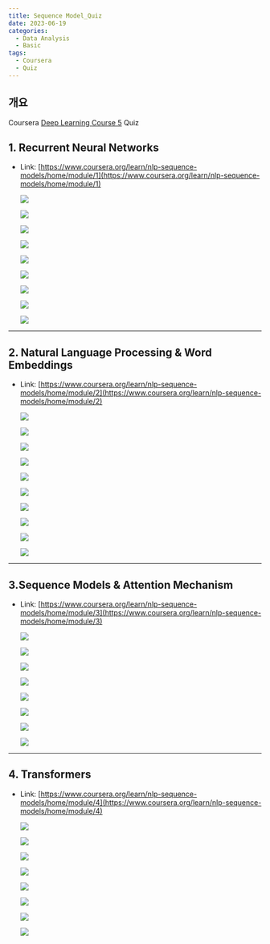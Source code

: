 ```yaml
---
title: Sequence Model_Quiz
date: 2023-06-19
categories:
  - Data Analysis
  - Basic
tags: 
  - Coursera
  - Quiz
---
```


## 개요

Coursera [Deep Learning Course 5](https://www.coursera.org/learn/nlp-sequence-models/home/module/1) Quiz

## 1. **Recurrent Neural Networks**

- Link: [https://www.coursera.org/learn/nlp-sequence-models/home/module/1](https://www.coursera.org/learn/nlp-sequence-models/home/module/1)
    
    ![ ](images/DL5_Quiz/21.png)
    
    ![ ](images/DL5_Quiz/22.png)
    
    ![ ](images/DL5_Quiz/23.png)
    
    ![ ](images/DL5_Quiz/24.png)
    
    ![ ](images/DL5_Quiz/25.png)
    
    ![ ](images/DL5_Quiz/26.png)
    
    ![ ](images/DL5_Quiz/27.png)
    
    ![ ](images/DL5_Quiz/28.png)
    
    ![ ](images/DL5_Quiz/29.png)
    

---

## 2. **Natural Language Processing & Word Embeddings**

- Link: [https://www.coursera.org/learn/nlp-sequence-models/home/module/2](https://www.coursera.org/learn/nlp-sequence-models/home/module/2)
    
    ![ ](images/DL5_Quiz/41.png)
    
    ![ ](images/DL5_Quiz/42.png)
    
    ![ ](images/DL5_Quiz/43.png)
    
    ![ ](images/DL5_Quiz/44.png)
    
    ![ ](images/DL5_Quiz/45.png)
    
    ![ ](images/DL5_Quiz/46.png)
    
    ![ ](images/DL5_Quiz/47.png)
    
    ![ ](images/DL5_Quiz/48.png)
    
    ![ ](images/DL5_Quiz/49.png)
    
    ![ ](images/DL5_Quiz/410.png)
    

---

## 3.****Sequence Models & Attention Mechanism****

- Link: [https://www.coursera.org/learn/nlp-sequence-models/home/module/3](https://www.coursera.org/learn/nlp-sequence-models/home/module/3)
    
    ![ ](images/DL5_Quiz/32.png)
    
    ![ ](images/DL5_Quiz/33.png)
    
    ![ ](images/DL5_Quiz/34.png)
    
    ![ ](images/DL5_Quiz/35.png)
    
    ![ ](images/DL5_Quiz/36.png)
    
    ![ ](images/DL5_Quiz/37.png)
    
    ![ ](images/DL5_Quiz/38.png)
    
    ![ ](images/DL5_Quiz/39.png)
    

---

## 4. **Transformers**

- Link: [https://www.coursera.org/learn/nlp-sequence-models/home/module/4](https://www.coursera.org/learn/nlp-sequence-models/home/module/4)
    
    ![ ](images/DL5_Quiz/51.png)
    
    ![ ](images/DL5_Quiz/52.png)
    
    ![ ](images/DL5_Quiz/53.png)
    
    ![ ](images/DL5_Quiz/54.png)
    
    ![ ](images/DL5_Quiz/55.png)
    
    ![ ](images/DL5_Quiz/56.png)
    
    ![ ](images/DL5_Quiz/57.png)
    
    ![ ](images/DL5_Quiz/58.png)